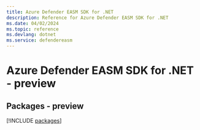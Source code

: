```yaml
---
title: Azure Defender EASM SDK for .NET
description: Reference for Azure Defender EASM SDK for .NET
ms.date: 04/02/2024
ms.topic: reference
ms.devlang: dotnet
ms.service: defendereasm
---
```

# Azure Defender EASM SDK for .NET - preview
## Packages - preview
[!INCLUDE [packages](defender-easm-index.md)]